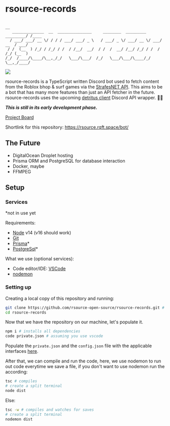 # rsource-records

```
                                                                          __
   ______________  __  _______________     ________  _________  _________/ /____
  / ___/ ___/ __ \/ / / / ___/ ___/ _ \   / ___/ _ \/ ___/ __ \/ ___/ __  / ___/
 / /  (__  ) /_/ / /_/ / /  / /__/  __/  / /  /  __/ /__/ /_/ / /  / /_/ (__  )
/_/  /____/\____/\__,_/_/   \___/\___/  /_/   \___/\___/\____/_/   \__,_/____/

```

<!--the font uses "slant"-->

![](https://img.shields.io/codefactor/grade/github/rsource-open-source/rsource-records/main?logo=codefactor&style=for-the-badge)

rsource-records is a TypeScript written Discord bot used to fetch content from the Roblox bhop & surf games via the [StrafesNET API](https://api.strafes.net/).
This aims to be a bot that has many more features than just an API fetcher in the future.
rsource-records uses the upcoming [detritus client](https://github.com/detritusjs/client) Discord API wrapper. 🎉🥳

**_This is still in its early development phase._**

[Project Board](https://github.com/orgs/rsource-open-source/projects/1)

Shortlink for this repository: https://rsource.rqft.space/bot/

## The Future
- DigitalOcean Droplet hosting
- Prisma ORM and PostgreSQL for database interaction
- Docker, maybe
- FFMPEG

## Setup

### Services

\*not in use yet

Requirements:
- [Node](https://nodejs.org/) v14 (v16 should work)
- [Git](https://git-scm.com/)
- [Prisma](https://prisma.io/)\*
- [PostgreSql](https://postgresql.org/)\*

What we use (optional services):

- Code editor/IDE: [VSCode](https://code.visualstudio.com/)
- [nodemon](https://nodemon.io/)

### Setting up

Creating a local copy of this repository and running:

```bash
git clone https://github.com/rsource-open-source/rsource-records.git # creates repository locally
cd rsource-records
```

Now that we have the repository on our machine, let's populate it.

```bash
npm i # installs all dependencies
code private.json # assuming you use vscode
```

Populate the `private.json` and the `config.json` file with the applicable interfaces [here](https://github.com/rsource-open-source/rsource-records/blob/main/src/interfaces.ts).

After that, we can compile and run the code, here, we use nodemon to run out code everytime we save a file, if you don't want to use nodemon run the according:

```bash
tsc # compiles
# create a split terminal
node dist
```

Else:

```bash
tsc -w # compiles and watches for saves
# create a split terminal
nodemon dist
```

